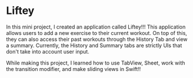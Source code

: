 # Liftey
In this mini project, I created an application called Liftey!!! This application allows users to add a new exercise to their current workout. On top of this, they can also access their past workouts through the History Tab and view a summary. Currently, the History and Summary tabs are strictly UIs that don't take into account user input.

While making this project, I learned how to use TabView, Sheet, work with the transition modifier, and make sliding views in Swift!!
